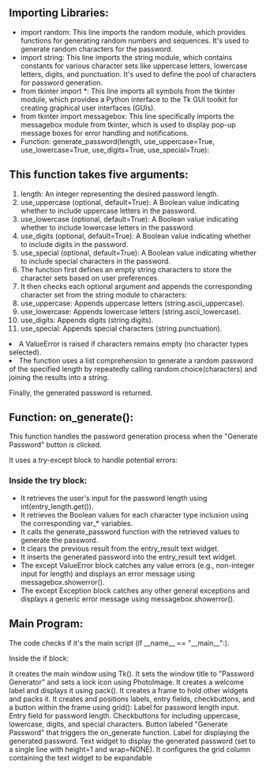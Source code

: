 
<h2>Importing Libraries:</h2>

<ul>
  <li>import random: This line imports the random module, which provides functions for generating random numbers and sequences. It's used to generate random characters for the password.</li>
  <li>import string: This line imports the string module, which contains constants for various character sets like uppercase letters, lowercase letters, digits, and punctuation. It's used to define the pool of characters for password generation.</li>
  <li>from tkinter import *: This line imports all symbols from the tkinter module, which provides a Python interface to the Tk GUI toolkit for creating graphical user interfaces (GUIs).</li>
  <li>from tkinter import messagebox: This line specifically imports the messagebox module from tkinter, which is used to display pop-up message boxes for error handling and notifications.</li>
  <li>Function: generate_password(length, use_uppercase=True, use_lowercase=True, use_digits=True, use_special=True):</li>
</ul>



<h2>This function takes five arguments:</h2>
<ol>
  <li>length: An integer representing the desired password length.
    <li>use_uppercase (optional, default=True): A Boolean value indicating whether to include uppercase letters in the password.</li>
    <li>use_lowercase (optional, default=True): A Boolean value indicating whether to include lowercase letters in the password.</li>
    <li>use_digits (optional, default=True): A Boolean value indicating whether to include digits in the password.</li>
    <li>use_special (optional, default=True): A Boolean value indicating whether to include special characters in the password.</li>
    <li>The function first defines an empty string characters to store the character sets based on user preferences.</li>
    <li>It then checks each optional argument and appends the corresponding character set from the string module to characters:</li>
  </li>
  
  <li>use_uppercase: Appends uppercase letters (string.ascii_uppercase).</li>
  <li>use_lowercase: Appends lowercase letters (string.ascii_lowercase).</li>
  <li>use_digits: Appends digits (string.digits).</li>
  <li>use_special: Appends special characters (string.punctuation).</li>
</ol>
  <li>A ValueError is raised if characters remains empty (no character types selected).</li>
  <li>The function uses a list comprehension to generate a random password of the specified length by repeatedly calling random.choice(characters) and joining the results into a string.</li>

<p>Finally, the generated password is returned.</p>

<h2>Function: on_generate():</h2>
<p>This function handles the password generation process when the "Generate Password" button is clicked.</p>
<p>It uses a try-except block to handle potential errors:</p>
<h3>Inside the try block:</h3>
<ul>
  <li>It retrieves the user's input for the password length using int(entry_length.get()).</li>
  <li>It retrieves the Boolean values for each character type inclusion using the corresponding var_* variables.</li>
  <li>It calls the generate_password function with the retrieved values to generate the password.</li>
  <li>It clears the previous result from the entry_result text widget.</li>
  <li>It inserts the generated password into the entry_result text widget.</li>
  <li>The except ValueError block catches any value errors (e.g., non-integer input for length) and displays an error message using messagebox.showerror().</li>
  <li>The except Exception block catches any other general exceptions and displays a generic error message using messagebox.showerror().</li>
</ul>
<h2>Main Program:</h2>
<p>The code checks if it's the main script (if __name__ == "__main__":).</p>
<p>Inside the if block:</p>


<p>
  It creates the main window using Tk().
It sets the window title to "Password Generator" and sets a lock icon using PhotoImage.
It creates a welcome label and displays it using pack().
It creates a frame to hold other widgets and packs it.
It creates and positions labels, entry fields, checkbuttons, and a button within the frame using grid():
Label for password length input.
Entry field for password length.
Checkbuttons for including uppercase, lowercase, digits, and special characters.
Button labeled "Generate Password" that triggers the on_generate function.
Label for displaying the generated password.
Text widget to display the generated password (set to a single line with height=1 and wrap=NONE).
It configures the grid column containing the text widget to be expandable
</p>
